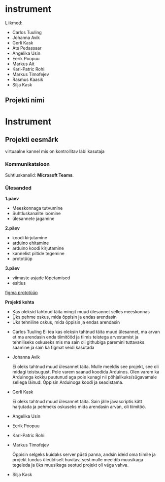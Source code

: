 # instrument

Liikmed:

- Carlos Tuuling
- Johanna Avik
- Gerli Kask
- Ats Pedassaar
- Angelika Usin
- Eerik Poopuu
- Markus Ait
- Karl-Patric Rohi
- Markus Timofejev
- Rasmus Kaasik
- Silja Kask

## Projekti nimi
# Instrument

## Projekti eesmärk
virtuaalne kannel mis on kontrollitav läbi kasutaja 

### Kommunikatsioon
Suhtluskanalid: **Microsoft Teams**.

### Ülesanded
**1.päev**
- Meeskonnaga tutvumine
- Suhtluskanalite loomine
- ülesannete jagamine

**2.päev**
- koodi kirjutamine
- arduino ehitamine
- arduino koodi kirjutamine
- kannelist piltide tegemine 
- prototüüp

**3.päev**
- viimaste asjade lõpetamised
- esitlus 

[figma prototüüp](https://www.figma.com/file/5r3qwe2oueF8GtHRCk99Hn/prototype?node-id=0%3A1)

**Projekti kohta**
- Kas oleksid tahtnud täita mingit muud ülesannet selles meeskonnas
- Üks pehme oskus, mida õppisin ja endas arendasin
- Üks tehniline oskus, mida õppisin ja endas arendasin


 * Carlos Tuuling
    Ei tea kas oleksin tahtnud täita muud ülesannet, ma arvan et ma arendasin enda tiimitööd ja tiimis teistega arvestamist ja tehniliseks oskuseks mis ma sain oli githubiga         paremini tuttavaks saamine ja sain ka figmat veidi kasutada 

 * Johanna Avik 
 
    Ei oleks tahtnud muud ülesannet täita. Mulle meeldis see projekt, see oli midagi teistsugust. 
    Pole varem saanud koodida Arduinos. Olen varem ka Arduinoga kokku puutunud aga pole kunagi nii põhjalikuks/sügavamale sellega läinud.
    Õppisin Arduinoga koodi ja seadistama.


 * Gerli Kask

   Ei oleks tahtnud muud ülesannet täita. Sain jälle javascriptis kätt harjutada ja pehmeks oskuseks mida arendasin arvan, oli tiimitöö. 


 * Angelika Usin


 * Eerik Poopuu


 * Karl-Patric Rohi


 * Markus Timofejev
   
   Õppisin selgeks kuidaks server püsti panna, andsin ideid oma tiimile ja projekt tundus üleüldiselt huvitav, sest mulle meeldib muusikaga tegeleda ja üks muusikaga seotud        projekt oli väga vahva.


 * Silja Kask 
 


